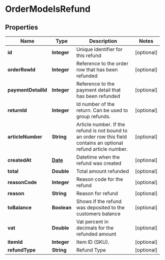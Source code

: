 

# OrderModelsRefund

## Properties

Name | Type | Description | Notes
------------ | ------------- | ------------- | -------------
**id** | **Integer** | Unique identifier for this refund |  [optional]
**orderRowId** | **Integer** | Reference to the order row that has been refunded |  [optional]
**paymentDetailId** | **Integer** | Reference to the payment detail that has been refunded |  [optional]
**returnId** | **Integer** | Id number of the return. Can be used to group refunds. |  [optional]
**articleNumber** | **String** | Article number. If the refund is not bound to an order row this field contains an optional refund article number. |  [optional]
**createdAt** | [**Date**](Date.md) | Datetime when the refund was created |  [optional]
**total** | **Double** | Total amount refunded |  [optional]
**reasonCode** | **Integer** | Reason code for the refund |  [optional]
**reason** | **String** | Reason for refund |  [optional]
**toBalance** | **Boolean** | Shows if the refund was deposited to the customers balance |  [optional]
**vat** | **Double** | Vat percent in decimals for the refunded amount |  [optional]
**itemId** | **Integer** | Item ID (SKU). |  [optional]
**refundType** | **String** | Refund Type |  [optional]




